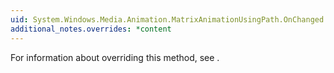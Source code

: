 ```yaml
---
uid: System.Windows.Media.Animation.MatrixAnimationUsingPath.OnChanged
additional_notes.overrides: *content
---
```


<p>For information about overriding this method, see <xref href="System.Windows.Freezable.OnChanged"></xref>.</p>


